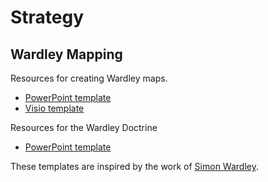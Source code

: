 # Strategy

## Wardley Mapping

Resources for creating Wardley maps.

- [PowerPoint template](/WardleyMapping/powerpoint.potx)
- [Visio template](/WardleyMapping/visio.vstx)

Resources for the Wardley Doctrine

- [PowerPoint template](/WardleyMapping/doctrine.pptx)

These templates are inspired by the work of [Simon Wardley](https://learnwardleymapping.com/).
